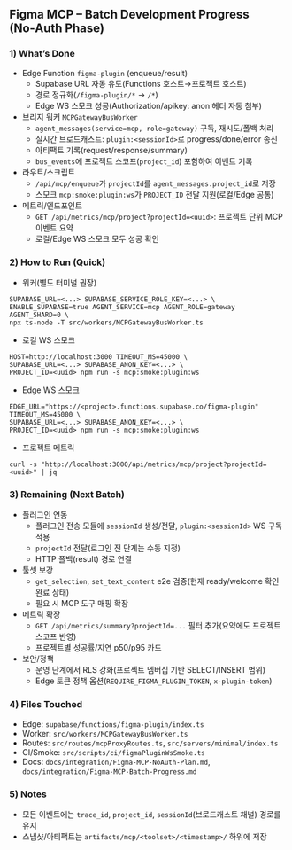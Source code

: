 ## Figma MCP – Batch Development Progress (No‑Auth Phase)

### 1) What’s Done
- Edge Function `figma-plugin` (enqueue/result)
  - Supabase URL 자동 유도(Functions 호스트→프로젝트 호스트)
  - 경로 정규화(`/figma-plugin/*` → `/*`)
  - Edge WS 스모크 성공(Authorization/apikey: anon 헤더 자동 첨부)
- 브리지 워커 `MCPGatewayBusWorker`
  - `agent_messages(service=mcp, role=gateway)` 구독, 재시도/폴백 처리
  - 실시간 브로드캐스트: `plugin:<sessionId>`로 progress/done/error 송신
  - 아티팩트 기록(request/response/summary)
  - `bus_events`에 프로젝트 스코프(`project_id`) 포함하여 이벤트 기록
- 라우트/스크립트
  - `/api/mcp/enqueue`가 `projectId`를 `agent_messages.project_id`로 저장
  - 스모크 `mcp:smoke:plugin:ws`가 `PROJECT_ID` 전달 지원(로컬/Edge 공통)
- 메트릭/엔드포인트
  - `GET /api/metrics/mcp/project?projectId=<uuid>`: 프로젝트 단위 MCP 이벤트 요약
  - 로컬/Edge WS 스모크 모두 성공 확인

### 2) How to Run (Quick)
- 워커(별도 터미널 권장)
```
SUPABASE_URL=<...> SUPABASE_SERVICE_ROLE_KEY=<...> \
ENABLE_SUPABASE=true AGENT_SERVICE=mcp AGENT_ROLE=gateway AGENT_SHARD=0 \
npx ts-node -T src/workers/MCPGatewayBusWorker.ts
```
- 로컬 WS 스모크
```
HOST=http://localhost:3000 TIMEOUT_MS=45000 \
SUPABASE_URL=<...> SUPABASE_ANON_KEY=<...> \
PROJECT_ID=<uuid> npm run -s mcp:smoke:plugin:ws
```
- Edge WS 스모크
```
EDGE_URL="https://<project>.functions.supabase.co/figma-plugin" TIMEOUT_MS=45000 \
SUPABASE_URL=<...> SUPABASE_ANON_KEY=<...> \
PROJECT_ID=<uuid> npm run -s mcp:smoke:plugin:ws
```
- 프로젝트 메트릭
```
curl -s "http://localhost:3000/api/metrics/mcp/project?projectId=<uuid>" | jq
```

### 3) Remaining (Next Batch)
- 플러그인 연동
  - 플러그인 전송 모듈에 `sessionId` 생성/전달, `plugin:<sessionId>` WS 구독 적용
  - `projectId` 전달(로그인 전 단계는 수동 지정)
  - HTTP 폴백(result) 경로 연결
- 툴셋 보강
  - `get_selection`, `set_text_content` e2e 검증(현재 ready/welcome 확인 완료 상태)
  - 필요 시 MCP 도구 매핑 확장
- 메트릭 확장
  - `GET /api/metrics/summary?projectId=...` 필터 추가(요약에도 프로젝트 스코프 반영)
  - 프로젝트별 성공률/지연 p50/p95 카드
- 보안/정책
  - 운영 단계에서 RLS 강화(프로젝트 멤버십 기반 SELECT/INSERT 범위)
  - Edge 토큰 정책 옵션(`REQUIRE_FIGMA_PLUGIN_TOKEN`, `x-plugin-token`)

### 4) Files Touched
- Edge: `supabase/functions/figma-plugin/index.ts`
- Worker: `src/workers/MCPGatewayBusWorker.ts`
- Routes: `src/routes/mcpProxyRoutes.ts`, `src/servers/minimal/index.ts`
- CI/Smoke: `src/scripts/ci/figmaPluginWsSmoke.ts`
- Docs: `docs/integration/Figma-MCP-NoAuth-Plan.md`, `docs/integration/Figma-MCP-Batch-Progress.md`

### 5) Notes
- 모든 이벤트에는 `trace_id`, `project_id`, `sessionId`(브로드캐스트 채널) 경로를 유지
- 스냅샷/아티팩트는 `artifacts/mcp/<toolset>/<timestamp>/` 하위에 저장

